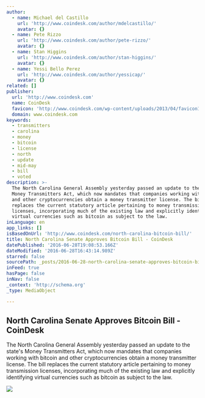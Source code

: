 ```yaml
---
author:
  - name: Michael del Castillo
    url: 'http://www.coindesk.com/author/mdelcastillo/'
    avatar: {}
  - name: Pete Rizzo
    url: 'http://www.coindesk.com/author/pete-rizzo/'
    avatar: {}
  - name: Stan Higgins
    url: 'http://www.coindesk.com/author/stan-higgins/'
    avatar: {}
  - name: Yessi Bello Perez
    url: 'http://www.coindesk.com/author/yessicap/'
    avatar: {}
related: []
publisher:
  url: 'http://www.coindesk.com'
  name: CoinDesk
  favicon: 'http://www.coindesk.com/wp-content/uploads/2013/04/favicon1.ico?b6542b'
  domain: www.coindesk.com
keywords:
  - transmitters
  - carolina
  - money
  - bitcoin
  - license
  - north
  - update
  - mid-may
  - bill
  - voted
description: >-
  The North Carolina General Assembly yesterday passed an update to the state's
  Money Transmitters Act, which now mandates that companies working with bitcoin
  and other cryptocurrencies obtain a money transmitter license. The bill
  replaces the current statutory article pertaining to money transmission
  licenses, incorporating much of the existing law and explicitly identifying
  virtual currencies such as bitcoin as subject to the law.
inLanguage: en
app_links: []
isBasedOnUrl: 'http://www.coindesk.com/north-carolina-bitcoin-bill/'
title: North Carolina Senate Approves Bitcoin Bill - CoinDesk
datePublished: '2016-06-28T19:08:53.166Z'
dateModified: '2016-06-28T16:43:14.989Z'
starred: false
sourcePath: _posts/2016-06-28-north-carolina-senate-approves-bitcoin-bill-coindesk.md
inFeed: true
hasPage: false
inNav: false
_context: 'http://schema.org'
_type: MediaObject

---
```

<article style=""><h1>North Carolina Senate Approves Bitcoin Bill - CoinDesk</h1><p>The North Carolina General Assembly yesterday passed an update to the state's Money Transmitters Act, which now mandates that companies working with bitcoin and other cryptocurrencies obtain a money transmitter license. The bill replaces the current statutory article pertaining to money transmission licenses, incorporating much of the existing law and explicitly identifying virtual currencies such as bitcoin as subject to the law.</p><img src="http://media.coindesk.com/2014/07/coindesk-logo.png" /></article>